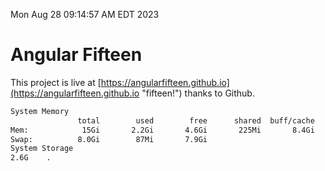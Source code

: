 Mon Aug 28 09:14:57 AM EDT 2023

# Angular Fifteen


This project is live at [https://angularfifteen.github.io](https://angularfifteen.github.io "fifteen!") thanks to Github.

```bash
System Memory
               total        used        free      shared  buff/cache   available
Mem:            15Gi       2.2Gi       4.6Gi       225Mi       8.4Gi        12Gi
Swap:          8.0Gi        87Mi       7.9Gi
System Storage
2.6G	.

